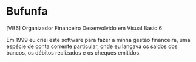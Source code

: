 # Bufunfa
[VB6] Organizador Financeiro
Desenvolvido em Visual Basic 6

Em 1999 eu criei este software para fazer a minha gestão financeira, uma espécie de conta corrente particular, onde eu lançava os saldos dos bancos, os débitos realizados e os cheques emitidos.
